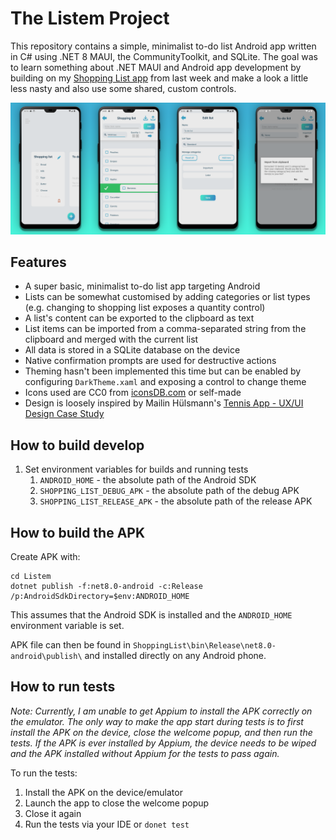 # The Listem Project

This repository contains a simple, minimalist to-do list Android app written in C# using .NET 8 MAUI, the
CommunityToolkit, and SQLite. The goal was to learn something about .NET MAUI and Android app development by building
on my [Shopping List app](https://github.com/kimgoetzke/practice-maui-shopping-list) from last week and make a look a
little less nasty and also use some shared, custom controls.

![Screenshots GIF](./assets/screenshots.png)

## Features

- A super basic, minimalist to-do list app targeting Android
- Lists can be somewhat customised by adding categories or list types (e.g. changing to shopping list exposes a
  quantity control)
- A list's content can be exported to the clipboard as text
- List items can be imported from a comma-separated string from the clipboard and merged with the current list
- All data is stored in a SQLite database on the device
- Native confirmation prompts are used for destructive actions
- Theming hasn't been implemented this time but can be enabled by configuring `DarkTheme.xaml` and exposing a control to
  change theme
- Icons used are CC0 from [iconsDB.com](https://www.iconsdb.com/) or self-made
- Design is loosely inspired by Mailin
  Hülsmann's [Tennis App - UX/UI Design Case Study](https://www.behance.net/gallery/124361333/Tennis-App-UXUI-Design-Case-Study)

## How to build develop

1. Set environment variables for builds and running tests
    1. `ANDROID_HOME` - the absolute path of the Android SDK
    2. `SHOPPING_LIST_DEBUG_APK` - the absolute path of the debug APK
    3. `SHOPPING_LIST_RELEASE_APK` - the absolute path of the release APK

## How to build the APK

Create APK with:

```shell
cd Listem
dotnet publish -f:net8.0-android -c:Release /p:AndroidSdkDirectory=$env:ANDROID_HOME
```

This assumes that the Android SDK is installed and the `ANDROID_HOME` environment variable is set.

APK file can then be found in `ShoppingList\bin\Release\net8.0-android\publish\` and installed directly on any Android
phone.

## How to run tests

_Note: Currently, I am unable to get Appium to install the APK correctly on the emulator. The only way to make the app
start during tests is to first install the APK on the device, close the welcome popup, and then run the tests. If the
APK is ever installed by Appium, the device needs to be wiped and the APK installed without Appium for the tests to
pass again._

To run the tests:

1. Install the APK on the device/emulator
2. Launch the app to close the welcome popup
3. Close it again
4. Run the tests via your IDE or `donet test`
